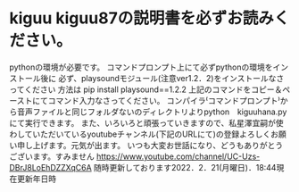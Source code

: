# kiguu kiguu87の説明書を必ずお読みください。
pythonの環境が必要です。
コマンドプロンプト上にて必ずpythonの環境をインストール後に
必ず、playsoundモジュール(注意ver1.2．2)をインストールなさってください
方法は
pip install playsound==1.2.2
上記のコマンドをコピー＆ペーストにてコマンド入力なさってください。
コンパイラ⁽コマンドプロンプト⁾から音声ファイルと同じフォルダないのディレクトリよりpython　kiguuhana.py　にて実行できます。
また、いろいろと頑張っていきますので、私星澤宜嗣が使わしていただいているyoutubeチャンネル(下記のURLにて)の登録よろしくお願い申し上げます。元気が出ます。
いつも大変お世話になり、どうもありがとうございます。すみません
https://www.youtube.com/channel/UC-Uzs-DBrJ8LoEhDZZXqC6A
随時更新しております2022．2．21(月曜日)．18:44現在更新年日時
